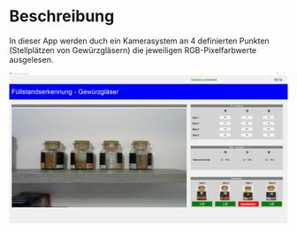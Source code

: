# Beschreibung

In dieser App werden duch ein Kamerasystem an 4 definierten Punkten (Stellplätzen von Gewürzgläsern) die jeweiligen RGB-Pixelfarbwerte ausgelesen.




![Image](https://github.com/ghaiden/Fuellstandserkennung/blob/main/images/GUI.JPG)
